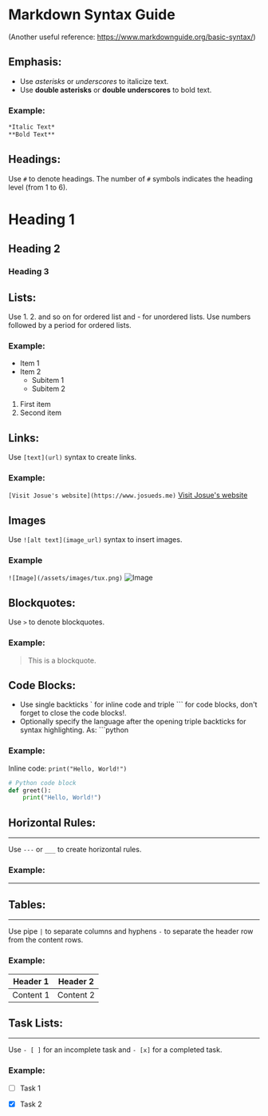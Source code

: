 # Markdown Syntax Guide
(Another useful reference: https://www.markdownguide.org/basic-syntax/)

## Emphasis:
- Use *asterisks* or _underscores_ to italicize text.
- Use **double asterisks** or __double underscores__ to bold text.

### Example:
```markdown
*Italic Text*
**Bold Text**
```

## Headings:
Use `#` to denote headings. The number of `#` symbols indicates the heading level (from 1 to 6).

# Heading 1
## Heading 2
### Heading 3

## Lists:
Use 1. 2. and so on for ordered list and - for unordered lists.
Use numbers followed by a period for ordered lists.

### Example:
- Item 1
- Item 2
  - Subitem 1
  - Subitem 2
1. First item
2. Second item

## Links:
Use `[text](url)` syntax to create links.

### Example:
`[Visit Josue's website](https://www.josueds.me)`
[Visit Josue's website](https://www.josueds.me)
## Images
Use `![alt text](image_url)` syntax to insert images.

### Example
`![Image](/assets/images/tux.png)`
![Image](/assets/images/tux.png)
## Blockquotes:
Use `>` to denote blockquotes.

### Example:
> This is a blockquote.

## Code Blocks:
- Use single backticks ` for inline code and triple ``` for code blocks, don't forget to close the code blocks!.
- Optionally specify the language after the opening triple backticks for syntax highlighting. As: ```python

### Example:
Inline code: `print("Hello, World!")`

```python
# Python code block
def greet():
    print("Hello, World!")
```

## Horizontal Rules:
-----------------

Use `---` or `___` to create horizontal rules.

### Example:

* * *

## Tables:
-------

Use pipe `|` to separate columns and hyphens `-` to separate the header row from the content rows.

### Example:

| Header 1 | Header 2 |
| --- | --- |
| Content 1 | Content 2 |

## Task Lists:
-----------

Use `- [ ]` for an incomplete task and `- [x]` for a completed task.

### Example:

*   [ ]  Task 1
*   [x]  Task 2






    
